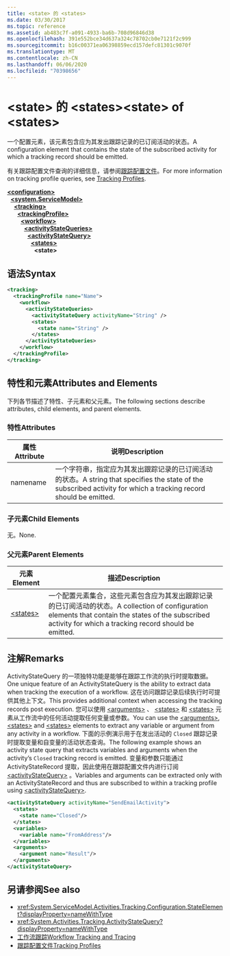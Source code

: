 ```yaml
---
title: <state> 的 <states>
ms.date: 03/30/2017
ms.topic: reference
ms.assetid: ab483c7f-a091-4933-ba6b-708d96846d38
ms.openlocfilehash: 391e552bce34d637a324c78702cb0e7121f2c999
ms.sourcegitcommit: b16c00371ea06398859ecd157defc81301c9070f
ms.translationtype: MT
ms.contentlocale: zh-CN
ms.lasthandoff: 06/06/2020
ms.locfileid: "70398656"
---
```

# <a name="state-of-states"></a><span data-ttu-id="addaa-102">\<state> 的 \<states></span><span class="sxs-lookup"><span data-stu-id="addaa-102">\<state> of \<states></span></span>
<span data-ttu-id="addaa-103">一个配置元素，该元素包含应为其发出跟踪记录的已订阅活动的状态。</span><span class="sxs-lookup"><span data-stu-id="addaa-103">A configuration element that contains the state of the subscribed activity for which a tracking record should be emitted.</span></span>  
  
 <span data-ttu-id="addaa-104">有关跟踪配置文件查询的详细信息，请参阅[跟踪配置文件](../../../windows-workflow-foundation/tracking-profiles.md)。</span><span class="sxs-lookup"><span data-stu-id="addaa-104">For more information on tracking profile queries, see [Tracking Profiles](../../../windows-workflow-foundation/tracking-profiles.md).</span></span>  
  
[**\<configuration>**](../configuration-element.md)\
&nbsp;&nbsp;[**\<system.ServiceModel>**](system-servicemodel-of-workflow.md)\
&nbsp;&nbsp;&nbsp;&nbsp;[**\<tracking>**](tracking.md)\
&nbsp;&nbsp;&nbsp;&nbsp;&nbsp;&nbsp;[**\<trackingProfile>**](trackingprofile.md)\
&nbsp;&nbsp;&nbsp;&nbsp;&nbsp;&nbsp;&nbsp;&nbsp;[**\<workflow>**](workflow.md)\
&nbsp;&nbsp;&nbsp;&nbsp;&nbsp;&nbsp;&nbsp;&nbsp;&nbsp;&nbsp;[**\<activityStateQueries>**](activitystatequeries.md)\
&nbsp;&nbsp;&nbsp;&nbsp;&nbsp;&nbsp;&nbsp;&nbsp;&nbsp;&nbsp;&nbsp;&nbsp;[**\<activityStateQuery>**](activitystatequery.md)\
&nbsp;&nbsp;&nbsp;&nbsp;&nbsp;&nbsp;&nbsp;&nbsp;&nbsp;&nbsp;&nbsp;&nbsp;&nbsp;&nbsp;[**\<states>**](states-of-activitystatequery.md)\
&nbsp;&nbsp;&nbsp;&nbsp;&nbsp;&nbsp;&nbsp;&nbsp;&nbsp;&nbsp;&nbsp;&nbsp;&nbsp;&nbsp;&nbsp;&nbsp;**\<state>**  
  
## <a name="syntax"></a><span data-ttu-id="addaa-105">语法</span><span class="sxs-lookup"><span data-stu-id="addaa-105">Syntax</span></span>  
  
```xml  
<tracking>
  <trackingProfile name="Name">
    <workflow>
      <activityStateQueries>
        <activityStateQuery activityName="String" />
        <states>
          <state name="String" />
        </states>
      </activityStateQueries>
    </workflow>
  </trackingProfile>
</tracking>  
```  
  
## <a name="attributes-and-elements"></a><span data-ttu-id="addaa-106">特性和元素</span><span class="sxs-lookup"><span data-stu-id="addaa-106">Attributes and Elements</span></span>  
 <span data-ttu-id="addaa-107">下列各节描述了特性、子元素和父元素。</span><span class="sxs-lookup"><span data-stu-id="addaa-107">The following sections describe attributes, child elements, and parent elements.</span></span>  
  
### <a name="attributes"></a><span data-ttu-id="addaa-108">特性</span><span class="sxs-lookup"><span data-stu-id="addaa-108">Attributes</span></span>  
  
|<span data-ttu-id="addaa-109">属性</span><span class="sxs-lookup"><span data-stu-id="addaa-109">Attribute</span></span>|<span data-ttu-id="addaa-110">说明</span><span class="sxs-lookup"><span data-stu-id="addaa-110">Description</span></span>|  
|---------------|-----------------|  
|<span data-ttu-id="addaa-111">name</span><span class="sxs-lookup"><span data-stu-id="addaa-111">name</span></span>|<span data-ttu-id="addaa-112">一个字符串，指定应为其发出跟踪记录的已订阅活动的状态。</span><span class="sxs-lookup"><span data-stu-id="addaa-112">A string that specifies the state of the subscribed activity for which a tracking record should be emitted.</span></span>|  
  
### <a name="child-elements"></a><span data-ttu-id="addaa-113">子元素</span><span class="sxs-lookup"><span data-stu-id="addaa-113">Child Elements</span></span>  
 <span data-ttu-id="addaa-114">无。</span><span class="sxs-lookup"><span data-stu-id="addaa-114">None.</span></span>  
  
### <a name="parent-elements"></a><span data-ttu-id="addaa-115">父元素</span><span class="sxs-lookup"><span data-stu-id="addaa-115">Parent Elements</span></span>  
  
|<span data-ttu-id="addaa-116">元素</span><span class="sxs-lookup"><span data-stu-id="addaa-116">Element</span></span>|<span data-ttu-id="addaa-117">描述</span><span class="sxs-lookup"><span data-stu-id="addaa-117">Description</span></span>|  
|-------------|-----------------|  
|[\<states>](states-of-activitystatequery.md)|<span data-ttu-id="addaa-118">一个配置元素集合，这些元素包含应为其发出跟踪记录的已订阅活动的状态。</span><span class="sxs-lookup"><span data-stu-id="addaa-118">A collection of configuration elements that contain the states of the subscribed activity for which a tracking record should be emitted.</span></span>|  
  
## <a name="remarks"></a><span data-ttu-id="addaa-119">注解</span><span class="sxs-lookup"><span data-stu-id="addaa-119">Remarks</span></span>  
 <span data-ttu-id="addaa-120">ActivityStateQuery 的一项独特功能是能够在跟踪工作流的执行时提取数据。</span><span class="sxs-lookup"><span data-stu-id="addaa-120">One unique feature of an ActivityStateQuery is the ability to extract data when tracking the execution of a workflow.</span></span> <span data-ttu-id="addaa-121">这在访问跟踪记录后续执行时可提供其他上下文。</span><span class="sxs-lookup"><span data-stu-id="addaa-121">This provides additional context when accessing the tracking records post execution.</span></span> <span data-ttu-id="addaa-122">您可以使用 [\<arguments>](arguments.md) 、 [\<states>](states.md) 和 [\<states>](states.md) 元素从工作流中的任何活动提取任何变量或参数。</span><span class="sxs-lookup"><span data-stu-id="addaa-122">You can use the [\<arguments>](arguments.md), [\<states>](states.md) and [\<states>](states.md) elements to extract any variable or argument from any activity in a workflow.</span></span> <span data-ttu-id="addaa-123">下面的示例演示用于在发出活动的 `Closed` 跟踪记录时提取变量和自变量的活动状态查询。</span><span class="sxs-lookup"><span data-stu-id="addaa-123">The following example shows an activity state query that extracts variables and arguments when the activity’s `Closed` tracking record is emitted.</span></span> <span data-ttu-id="addaa-124">变量和参数只能通过 ActivityStateRecord 提取，因此使用在跟踪配置文件内进行订阅 [\<activityStateQuery>](activitystatequery.md) 。</span><span class="sxs-lookup"><span data-stu-id="addaa-124">Variables and arguments can be extracted only with an ActivityStateRecord and thus are subscribed to within a tracking profile using [\<activityStateQuery>](activitystatequery.md).</span></span>  
  
```xml  
<activityStateQuery activityName="SendEmailActivity">  
  <states>  
    <state name="Closed"/>  
  </states>  
  <variables>  
    <variable name="FromAddress"/>  
  </variables>  
  <arguments>  
    <argument name="Result"/>  
  </arguments>  
</activityStateQuery>  
```  
  
## <a name="see-also"></a><span data-ttu-id="addaa-125">另请参阅</span><span class="sxs-lookup"><span data-stu-id="addaa-125">See also</span></span>

- <xref:System.ServiceModel.Activities.Tracking.Configuration.StateElement?displayProperty=nameWithType>
- <xref:System.Activities.Tracking.ActivityStateQuery?displayProperty=nameWithType>
- [<span data-ttu-id="addaa-126">工作流跟踪</span><span class="sxs-lookup"><span data-stu-id="addaa-126">Workflow Tracking and Tracing</span></span>](../../../windows-workflow-foundation/workflow-tracking-and-tracing.md)
- [<span data-ttu-id="addaa-127">跟踪配置文件</span><span class="sxs-lookup"><span data-stu-id="addaa-127">Tracking Profiles</span></span>](../../../windows-workflow-foundation/tracking-profiles.md)
